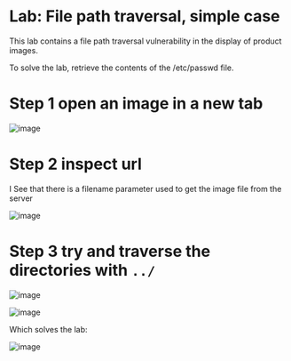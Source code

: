 # Lab: File path traversal, simple case

This lab contains a file path traversal vulnerability in the display of product images.

To solve the lab, retrieve the contents of the /etc/passwd file. 

# Step 1 open an image in a new tab

![image](https://user-images.githubusercontent.com/83407557/208781599-01481bad-bf25-4bb4-89ad-8f4a03e0963e.png)


# Step 2 inspect url 
I See that there is a filename parameter used to get the image file from the server

![image](https://user-images.githubusercontent.com/83407557/208781827-d5d818c7-c601-46d9-9301-caf84f89b757.png)


# Step 3 try and traverse the directories with `../`

![image](https://user-images.githubusercontent.com/83407557/208782016-a1f22cc7-358f-4e09-89b7-e593aa02d527.png)

![image](https://user-images.githubusercontent.com/83407557/208784124-afb30724-e464-4b45-9371-661450e8df23.png)


Which solves the lab:

![image](https://user-images.githubusercontent.com/83407557/208782185-f7064a3d-b9fe-4206-8124-c627b9677f13.png)
